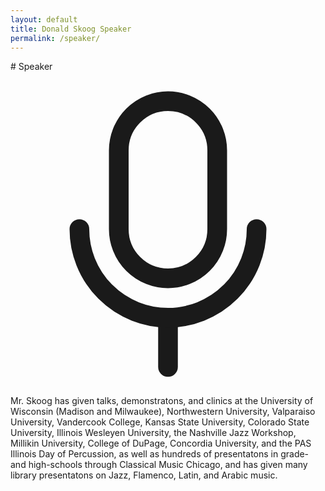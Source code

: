 ```yaml
---
layout: default
title: Donald Skoog Speaker
permalink: /speaker/
---
```


<section markdown=1>
# Speaker
  <div>
    <svg xmlns="http://www.w3.org/2000/svg" viewBox="0 0 256 256"><rect width="256" height="256" fill="none"/><rect x="88" y="24" width="80" height="144" rx="40" fill="none" stroke="currentColor" stroke-linecap="round" stroke-linejoin="round" stroke-width="16"/><line x1="128" y1="200" x2="128" y2="240" fill="none" stroke="currentColor" stroke-linecap="round" stroke-linejoin="round" stroke-width="16"/><path d="M200,128a72,72,0,0,1-144,0" fill="none" stroke="currentColor" stroke-linecap="round" stroke-linejoin="round" stroke-width="16"/></svg>
    <div>
      <p> Mr. Skoog has given talks, demonstratons, and clinics at the University of Wisconsin (Madison and Milwaukee), Northwestern University, Valparaiso University, Vandercook College, Kansas State University, Colorado State University, Illinois Wesleyen University, the Nashville Jazz Workshop, Millikin University, College of DuPage, Concordia University, and the PAS Illinois Day of Percussion, as well as hundreds of presentatons in grade- and high-schools through Classical Music Chicago, and has given many library presentatons on Jazz, Flamenco, Latin, and Arabic music.</p>
    </div>
  </div>

</section>
